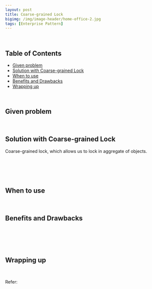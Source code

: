 ```yaml
---
layout: post
title: Coarse-grained Lock
bigimg: /img/image-header/home-office-2.jpg
tags: [Enterprise Pattern]
---
```




<br>

## Table of Contents
- [Given problem](#given-problem)
- [Solution with Coarse-grained Lock](#solution-with-coarse-grained-lock)
- [When to use](#when-to-use)
- [Benefits and Drawbacks](#benefits-and-drawbacks)
- [Wrapping up](#wrapping-up)

<br>

## Given problem






<br>

## Solution with Coarse-grained Lock

Coarse-grained lock, which allows us to lock in aggregate of objects.



<br>

## 






<br>

## When to use






<br>

## Benefits and Drawbacks






<br>

## 






<br>

## Wrapping up



<br>

Refer:


[]()

[]()

[]()
